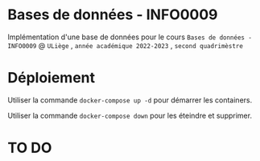 # Bases de données - INFO0009

Implémentation d'une base de données pour le cours `Bases de données - INFO0009` @ `ULiège` , `année académique 2022-2023` , `second quadrimèstre` 



# Déploiement

Utiliser la commande ``docker-compose up -d`` pour démarrer les containers.

Utiliser la commande `docker-compose down` pour les éteindre et supprimer.

# TO DO

